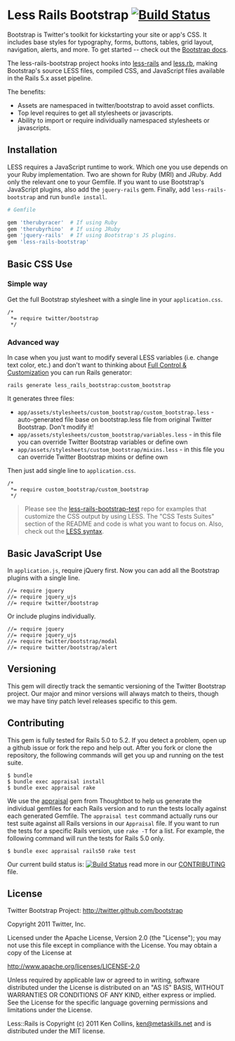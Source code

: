 # Less Rails Bootstrap [![Build Status](https://travis-ci.org/metaskills/less-rails-bootstrap.png?branch=master)](https://travis-ci.org/metaskills/less-rails-bootstrap)

Bootstrap is Twitter's toolkit for kickstarting your site or app's CSS. It includes base styles for typography, forms, buttons, tables, grid layout, navigation, alerts, and more. To get started -- check out the [Bootstrap docs](http://getbootstrap.com/).

The less-rails-bootstrap project hooks into [less-rails](http://github.com/metaskills/less-rails) and [less.rb](http://github.com/cowboyd/less.rb), making Bootstrap's source LESS files, compiled CSS, and JavaScript files available in the Rails 5.x asset pipeline.

The benefits:

* Assets are namespaced in twitter/bootstrap to avoid asset conflicts.
* Top level requires to get all stylesheets or javascripts.
* Ability to import or require individually namespaced stylesheets or javascripts.


## Installation

LESS requires a JavaScript runtime to work. Which one you use depends on your Ruby implementation. Two are shown for Ruby (MRI) and JRuby. Add only the relevant one to your Gemfile. If you want to use Bootstrap's JavaScript plugins, also add the `jquery-rails` gem. Finally, add `less-rails-bootstrap` and run `bundle install`.

```ruby
# Gemfile

gem 'therubyracer'  # If using Ruby
gem 'therubyrhino'  # If using JRuby
gem 'jquery-rails'  # If using Bootstrap's JS plugins.
gem 'less-rails-bootstrap'
```

## Basic CSS Use

### Simple way

Get the full Bootstrap stylesheet with a single line in your `application.css`.

```
/*
 *= require twitter/bootstrap
 */
```    

### Advanced way

In case when you just want to modify several LESS variables (i.e. change text color, etc.) and don't want to thinking about [Full Control & Customization](https://github.com/metaskills/less-rails-bootstrap-test#full-control--customization) you can run Rails generator:

```
rails generate less_rails_bootstrap:custom_bootstrap
```

It generates three files:

* `app/assets/stylesheets/custom_bootstrap/custom_bootstrap.less` - auto-generated file base on bootstrap.less file from original Twitter Bootstrap. Don't modify it!
* `app/assets/stylesheets/custom_bootstrap/variables.less` - in this file you can override Twitter Bootstrap variables or define own
* `app/assets/stylesheets/custom_bootstrap/mixins.less` - in this file you can override Twitter Bootstrap mixins or define own

Then just add single line to `application.css`.

```
/*
 *= require custom_bootstrap/custom_bootstrap
 */
```

> Please see the [less-rails-bootstrap-test](http://github.com/metaskills/less-rails-bootstrap-test) repo for examples that customize the CSS output by using LESS. The "CSS Tests Suites" section of the README and code is what you want to focus on. Also, check out the [LESS syntax](http://lesscss.org/). 

## Basic JavaScript Use

In `application.js`, require jQuery first. Now you can add all the Bootstrap plugins with a single line.

````
//= require jquery
//= require jquery_ujs
//= require twitter/bootstrap
````

Or include plugins individually.

````
//= require jquery
//= require jquery_ujs
//= require twitter/bootstrap/modal
//= require twitter/bootstrap/alert
````


## Versioning

This gem will directly track the semantic versioning of the Twitter Bootstrap project. Our major and minor versions will always match to theirs, though we may have tiny patch level releases specific to this gem.


## Contributing

This gem is fully tested for Rails 5.0 to 5.2. If you detect a problem, open up a github issue or fork the repo and help out. After you fork or clone the repository, the following commands will get you up and running on the test suite.

```shell
$ bundle
$ bundle exec appraisal install
$ bundle exec appraisal rake
```

We use the [appraisal](https://github.com/thoughtbot/appraisal) gem from Thoughtbot to help us generate the individual gemfiles for each Rails version and to run the tests locally against each generated Gemfile. The `appraisal test` command actually runs our test suite against all Rails versions in our `Appraisal` file. If you want to run the tests for a specific Rails version, use `rake -T` for a list. For example, the following command will run the tests for Rails 5.0 only.

```shell
$ bundle exec appraisal rails50 rake test
```

Our current build status is:
[![Build Status](https://secure.travis-ci.org/metaskills/minitest-spec-rails.png)](http://travis-ci.org/metaskills/less-rails-bootstrap) read more in our [CONTRIBUTING](https://github.com/metaskills/less-rails-bootstrap/blob/master/CONTRIBUTING.md) file.



## License

Twitter Bootstrap Project: http://twitter.github.com/bootstrap

Copyright 2011 Twitter, Inc.

Licensed under the Apache License, Version 2.0 (the "License");
you may not use this file except in compliance with the License.
You may obtain a copy of the License at

http://www.apache.org/licenses/LICENSE-2.0

Unless required by applicable law or agreed to in writing, software
distributed under the License is distributed on an "AS IS" BASIS,
WITHOUT WARRANTIES OR CONDITIONS OF ANY KIND, either express or implied.
See the License for the specific language governing permissions and
limitations under the License.

Less::Rails is Copyright (c) 2011 Ken Collins, <ken@metaskills.net> and is distributed under the MIT license.
